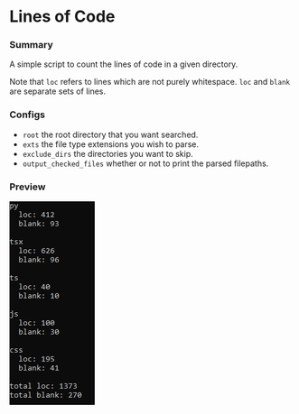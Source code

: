 # Lines of Code

### Summary

A simple script to count the lines of code in a given directory.

Note that `loc` refers to lines which are not purely whitespace. `loc` and `blank` are separate sets of lines.

### Configs

- `root` the root directory that you want searched.
- `exts` the file type extensions you wish to parse.
- `exclude_dirs` the directories you want to skip.
- `output_checked_files` whether or not to print the parsed filepaths.

### Preview

![Preview](preview.PNG)

